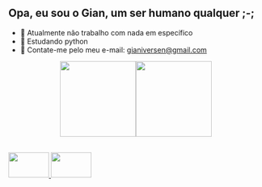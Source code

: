 ## Opa, eu sou o Gian, um ser humano qualquer ;-;

- 🔭 Atualmente não trabalho com nada em específico
- 🌱 Estudando python
- 💬 Contate-me pelo meu e-mail: gianiversen@gmail.com

<div align="center">
  <a href="https://t.me/glerwen">
  <img height="150em" src="https://github-readme-stats.vercel.app/api?username=gianiversen&show_icons=true&theme=dark&include_all_commits=true&count_private=true"/><img height="150em" src="https://github-readme-stats.vercel.app/api/top-langs/?username=gianiversen&layout=compact&langs_count=7&theme=dark"/>
</div>
  
  <div style="display: inline_block"><br>
  
  <img height="50" width="80" src="https://cdn.jsdelivr.net/gh/devicons/devicon/icons/python/python-original.svg" /> <img height="50" width="80" src="https://cdn.jsdelivr.net/gh/devicons/devicon/icons/docker/docker-original-wordmark.svg" />
</div>
  
##
